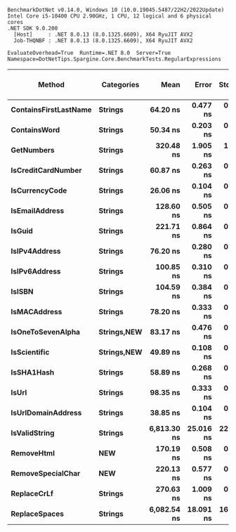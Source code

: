 ```

BenchmarkDotNet v0.14.0, Windows 10 (10.0.19045.5487/22H2/2022Update)
Intel Core i5-10400 CPU 2.90GHz, 1 CPU, 12 logical and 6 physical cores
.NET SDK 9.0.200
  [Host]     : .NET 8.0.13 (8.0.1325.6609), X64 RyuJIT AVX2
  Job-THQNBF : .NET 8.0.13 (8.0.1325.6609), X64 RyuJIT AVX2

EvaluateOverhead=True  Runtime=.NET 8.0  Server=True  
Namespace=DotNetTips.Spargine.Core.BenchmarkTests.RegularExpressions  

```
| Method                | Categories      | Mean        | Error     | StdDev    | StdErr   | Min         | Q1          | Median      | Q3          | Max         | Op/s         | CI99.9% Margin | Iterations | Kurtosis | MValue | Skewness | Rank | LogicalGroup | Baseline | Completed Work Items | Lock Contentions | Code Size | Gen0   | Exceptions | Allocated |
|---------------------- |---------------- |------------:|----------:|----------:|---------:|------------:|------------:|------------:|------------:|------------:|-------------:|---------------:|-----------:|---------:|-------:|---------:|-----:|------------- |--------- |---------------------:|-----------------:|----------:|-------:|-----------:|----------:|
| **ContainsFirstLastName** | **Strings**         |    **64.20 ns** |  **0.477 ns** |  **0.446 ns** | **0.115 ns** |    **63.55 ns** |    **63.81 ns** |    **64.24 ns** |    **64.44 ns** |    **65.32 ns** | **15,575,724.7** |       **7.442 ns** |      **15.00** |    **3.227** |  **2.000** |   **0.7086** |    **6** | *****            | **No**       |                    **-** |                **-** |     **140 B** |      **-** |          **-** |         **-** |
| **ContainsWord**          | **Strings**         |    **50.34 ns** |  **0.203 ns** |  **0.190 ns** | **0.049 ns** |    **50.08 ns** |    **50.17 ns** |    **50.33 ns** |    **50.45 ns** |    **50.72 ns** | **19,865,151.4** |       **7.476 ns** |      **15.00** |    **2.009** |  **2.000** |   **0.3378** |    **3** | *****            | **No**       |                    **-** |                **-** |     **143 B** |      **-** |          **-** |         **-** |
| **GetNumbers**            | **Strings**         |   **320.48 ns** |  **1.905 ns** |  **1.689 ns** | **0.451 ns** |   **317.77 ns** |   **319.51 ns** |   **320.26 ns** |   **321.28 ns** |   **324.33 ns** |  **3,120,305.5** |       **6.774 ns** |      **14.00** |    **2.743** |  **2.000** |   **0.5123** |   **15** | *****            | **No**       |                    **-** |                **-** |        **NA** | **0.0076** |          **-** |     **712 B** |
| **IsCreditCardNumber**    | **Strings**         |    **60.87 ns** |  **0.263 ns** |  **0.233 ns** | **0.062 ns** |    **60.51 ns** |    **60.69 ns** |    **60.85 ns** |    **61.01 ns** |    **61.25 ns** | **16,429,492.1** |       **6.969 ns** |      **14.00** |    **1.570** |  **2.000** |   **0.1496** |    **5** | *****            | **No**       |                    **-** |                **-** |     **140 B** |      **-** |          **-** |         **-** |
| **IsCurrencyCode**        | **Strings**         |    **26.06 ns** |  **0.104 ns** |  **0.097 ns** | **0.025 ns** |    **25.94 ns** |    **25.99 ns** |    **26.04 ns** |    **26.14 ns** |    **26.25 ns** | **38,368,195.9** |       **7.487 ns** |      **15.00** |    **1.967** |  **2.000** |   **0.5230** |    **1** | *****            | **No**       |                    **-** |                **-** |     **140 B** |      **-** |          **-** |         **-** |
| **IsEmailAddress**        | **Strings**         |   **128.60 ns** |  **0.505 ns** |  **0.472 ns** | **0.122 ns** |   **127.81 ns** |   **128.26 ns** |   **128.54 ns** |   **128.85 ns** |   **129.67 ns** |  **7,776,268.7** |       **7.439 ns** |      **15.00** |    **2.660** |  **2.000** |   **0.3890** |   **11** | *****            | **No**       |                    **-** |                **-** |     **140 B** |      **-** |          **-** |         **-** |
| **IsGuid**                | **Strings**         |   **221.71 ns** |  **0.864 ns** |  **0.766 ns** | **0.205 ns** |   **220.60 ns** |   **221.09 ns** |   **221.87 ns** |   **222.00 ns** |   **223.17 ns** |  **4,510,330.8** |       **6.898 ns** |      **14.00** |    **1.891** |  **2.000** |   **0.2167** |   **13** | *****            | **No**       |                    **-** |                **-** |     **140 B** |      **-** |          **-** |         **-** |
| **IsIPv4Address**         | **Strings**         |    **76.20 ns** |  **0.280 ns** |  **0.262 ns** | **0.068 ns** |    **75.82 ns** |    **75.92 ns** |    **76.24 ns** |    **76.42 ns** |    **76.53 ns** | **13,123,932.5** |       **7.466 ns** |      **15.00** |    **1.327** |  **2.000** |  **-0.2701** |    **7** | *****            | **No**       |                    **-** |                **-** |     **140 B** |      **-** |          **-** |         **-** |
| **IsIPv6Address**         | **Strings**         |   **100.85 ns** |  **0.310 ns** |  **0.275 ns** | **0.074 ns** |   **100.46 ns** |   **100.65 ns** |   **100.77 ns** |   **101.01 ns** |   **101.39 ns** |  **9,915,816.8** |       **6.963 ns** |      **14.00** |    **1.898** |  **2.000** |   **0.3871** |    **9** | *****            | **No**       |                    **-** |                **-** |     **140 B** |      **-** |          **-** |         **-** |
| **IsISBN**                | **Strings**         |   **104.59 ns** |  **0.384 ns** |  **0.359 ns** | **0.093 ns** |   **104.14 ns** |   **104.28 ns** |   **104.59 ns** |   **104.96 ns** |   **105.10 ns** |  **9,560,688.7** |       **7.454 ns** |      **15.00** |    **1.326** |  **2.000** |   **0.1072** |   **10** | *****            | **No**       |                    **-** |                **-** |     **140 B** |      **-** |          **-** |         **-** |
| **IsMACAddress**          | **Strings**         |    **78.20 ns** |  **0.333 ns** |  **0.311 ns** | **0.080 ns** |    **77.69 ns** |    **78.02 ns** |    **78.26 ns** |    **78.34 ns** |    **78.71 ns** | **12,787,628.0** |       **7.460 ns** |      **15.00** |    **1.950** |  **2.000** |  **-0.1949** |    **7** | *****            | **No**       |                    **-** |                **-** |     **140 B** |      **-** |          **-** |         **-** |
| **IsOneToSevenAlpha**     | **Strings,**NEW**** |    **83.17 ns** |  **0.476 ns** |  **0.445 ns** | **0.115 ns** |    **82.33 ns** |    **82.90 ns** |    **83.14 ns** |    **83.45 ns** |    **83.95 ns** | **12,022,902.4** |       **7.443 ns** |      **15.00** |    **2.124** |  **2.000** |   **0.0151** |    **8** | *****            | **No**       |                    **-** |                **-** |        **NA** | **0.0012** |          **-** |     **120 B** |
| **IsScientific**          | **Strings,**NEW**** |    **49.89 ns** |  **0.108 ns** |  **0.101 ns** | **0.026 ns** |    **49.74 ns** |    **49.81 ns** |    **49.88 ns** |    **49.93 ns** |    **50.09 ns** | **20,044,828.5** |       **7.487 ns** |      **15.00** |    **2.169** |  **2.000** |   **0.6145** |    **3** | *****            | **No**       |                    **-** |                **-** |     **140 B** |      **-** |          **-** |         **-** |
| **IsSHA1Hash**            | **Strings**         |    **58.89 ns** |  **0.268 ns** |  **0.251 ns** | **0.065 ns** |    **58.48 ns** |    **58.75 ns** |    **58.77 ns** |    **59.05 ns** |    **59.45 ns** | **16,980,452.8** |       **7.468 ns** |      **15.00** |    **2.522** |  **2.000** |   **0.5161** |    **4** | *****            | **No**       |                    **-** |                **-** |     **140 B** |      **-** |          **-** |         **-** |
| **IsUrl**                 | **Strings**         |    **98.35 ns** |  **0.333 ns** |  **0.311 ns** | **0.080 ns** |    **97.64 ns** |    **98.21 ns** |    **98.42 ns** |    **98.54 ns** |    **98.77 ns** | **10,167,968.4** |       **7.460 ns** |      **15.00** |    **2.657** |  **2.000** |  **-0.6200** |    **9** | *****            | **No**       |                    **-** |                **-** |     **140 B** |      **-** |          **-** |         **-** |
| **IsUrlDomainAddress**    | **Strings**         |    **38.85 ns** |  **0.104 ns** |  **0.097 ns** | **0.025 ns** |    **38.69 ns** |    **38.77 ns** |    **38.87 ns** |    **38.91 ns** |    **38.98 ns** | **25,740,248.5** |       **7.487 ns** |      **15.00** |    **1.584** |  **2.000** |  **-0.1628** |    **2** | *****            | **No**       |                    **-** |                **-** |     **140 B** |      **-** |          **-** |         **-** |
| **IsValidString**         | **Strings**         | **6,813.30 ns** | **25.016 ns** | **22.176 ns** | **5.927 ns** | **6,781.55 ns** | **6,796.57 ns** | **6,811.08 ns** | **6,827.00 ns** | **6,856.25 ns** |    **146,771.8** |       **4.037 ns** |      **14.00** |    **1.963** |  **2.000** |   **0.3084** |   **17** | *****            | **No**       |                    **-** |                **-** |     **199 B** |      **-** |          **-** |         **-** |
| **RemoveHtml**            | ****NEW****         |   **170.19 ns** |  **0.508 ns** |  **0.424 ns** | **0.118 ns** |   **169.55 ns** |   **169.96 ns** |   **170.15 ns** |   **170.41 ns** |   **170.95 ns** |  **5,875,689.1** |       **6.441 ns** |      **13.00** |    **1.814** |  **2.000** |   **0.1099** |   **12** | *****            | **No**       |                    **-** |                **-** |     **615 B** | **0.0005** |          **-** |      **48 B** |
| **RemoveSpecialChar**     | ****NEW****         |   **220.13 ns** |  **0.577 ns** |  **0.540 ns** | **0.139 ns** |   **219.16 ns** |   **219.82 ns** |   **219.98 ns** |   **220.52 ns** |   **221.08 ns** |  **4,542,798.8** |       **7.430 ns** |      **15.00** |    **1.998** |  **2.000** |   **0.3104** |   **13** | *****            | **No**       |                    **-** |                **-** |     **615 B** | **0.0005** |          **-** |      **48 B** |
| **ReplaceCrLf**           | **Strings**         |   **270.63 ns** |  **1.009 ns** |  **0.943 ns** | **0.244 ns** |   **268.79 ns** |   **270.02 ns** |   **270.86 ns** |   **271.35 ns** |   **271.89 ns** |  **3,695,040.0** |       **7.378 ns** |      **15.00** |    **1.780** |  **2.000** |  **-0.2336** |   **14** | *****            | **No**       |                    **-** |                **-** |     **626 B** | **0.0005** |          **-** |      **48 B** |
| **ReplaceSpaces**         | **Strings**         | **6,082.54 ns** | **18.091 ns** | **16.922 ns** | **4.369 ns** | **6,059.26 ns** | **6,072.03 ns** | **6,080.88 ns** | **6,090.33 ns** | **6,113.01 ns** |    **164,405.0** |       **5.315 ns** |      **15.00** |    **2.026** |  **2.000** |   **0.3765** |   **16** | *****            | **No**       |                    **-** |                **-** |     **688 B** | **0.0153** |          **-** |    **1960 B** |
